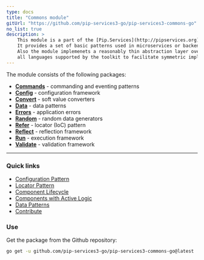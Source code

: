 ```yaml
---
type: docs
title: "Commons module"
gitUrl: "https://github.com/pip-services3-go/pip-services3-commons-go"
no_list: true
description: > 
    This module is a part of the [Pip.Services](http://pipservices.org) polyglot microservices toolkit.
    It provides a set of basic patterns used in microservices or backend services.
    Also the module implemenets a reasonably thin abstraction layer over most fundamental functions across
    all languages supported by the toolkit to facilitate symmetric implementation.
---
```


The module consists of the following packages:

- [**Commands**](commands) - commanding and eventing patterns
- [**Config**](config) - configuration framework
- [**Convert**](convert) - soft value converters
- [**Data**](data) - data patterns
- [**Errors**](errors) - application errors
- [**Random**](random) - random data generators
- [**Refer**](refer) - locator (IoC) pattern
- [**Reflect**](reflect) - reflection framework
- [**Run**](run) - execution framework
- [**Validate**](validate) - validation framework
---

### Quick links

* [Configuration Pattern](https://www.pipservices.org/recipies/configuration) 
* [Locator Pattern](https://www.pipservices.org/recipies/references)
* [Component Lifecycle](https://www.pipservices.org/recipies/component-lifecycle)
* [Components with Active Logic](https://www.pipservices.org/recipies/active-logic)
* [Data Patterns](https://www.pipservices.org/recipies/memory-persistence)
* [Contribute](https://www.pipservices.org/community/contribute)

### Use

Get the package from the Github repository:
```bash
go get -u github.com/pip-services3-go/pip-services3-commons-go@latest
```